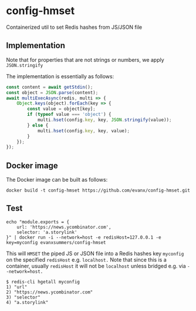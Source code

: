 
# config-hmset

Containerized util to set Redis hashes from JS/JSON file

## Implementation

Note that for properties that are not strings or numbers, we apply `JSON.stringify`

The implementation is essentially as follows:
```javascript
const content = await getStdin();
const object = JSON.parse(content);
await multiExecAsync(redis, multi => {
    Object.keys(object).forEach(key => {
        const value = object[key];
        if (typeof value === 'object') {
            multi.hset(config.key, key, JSON.stringify(value));
        } else {
            multi.hset(config.key, key, value);
        }
    });
});
```

## Docker image

The Docker image can be built as follows:
```
docker build -t config-hmset https://github.com/evanx/config-hmset.git
```

## Test

```shell
echo "module.exports = {
    url: 'https://news.ycombinator.com',
    selector: 'a.storylink'
}" | docker run -i --network=host -e redisHost=127.0.0.1 -e key=myconfig evanxsummers/config-hmset
```

This will `HMSET` the piped JS or JSON file into a Redis hashes key `myconfig` on the specified `redisHost` e.g. `localhost.` Note that since this is a container, usually `redisHost` it will not be `localhost` unless bridged e.g. via `--network=host.`

```shell
$ redis-cli hgetall myconfig
1) "url"
2) "https://news.ycombinator.com"
3) "selector"
4) "a.storylink"
```
